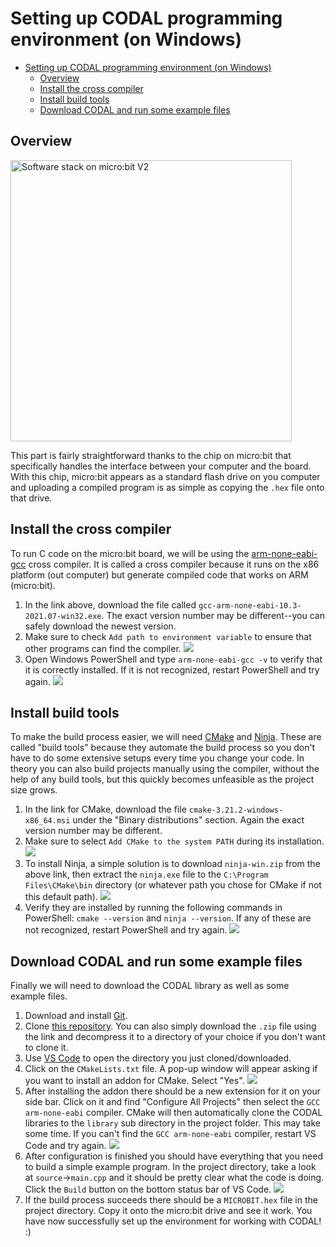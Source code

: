 # Setting up CODAL programming environment (on Windows)

- [Setting up CODAL programming environment (on Windows)](#setting-up-codal-programming-environment-on-windows)
  - [Overview](#overview)
  - [Install the cross compiler](#install-the-cross-compiler)
  - [Install build tools](#install-build-tools)
  - [Download CODAL and run some example files](#download-codal-and-run-some-example-files)

## Overview

<img src="assets/codal.png" alt="Software stack on micro:bit V2" width="450"/>

This part is fairly straightforward thanks to the chip on micro:bit that specifically handles the interface between your computer and the board. With this chip, micro:bit appears as a standard flash drive on you computer and uploading a compiled program is as simple as copying the `.hex` file onto that drive.

## Install the cross compiler

To run C code on the micro:bit board, we will be using the [arm-none-eabi-gcc](https://developer.arm.com/tools-and-software/open-source-software/developer-tools/gnu-toolchain/gnu-rm/downloads) cross compiler. It is called a cross compiler because it runs on the x86 platform (out computer) but generate compiled code that works on ARM (micro:bit).

 1. In the link above, download the file called `gcc-arm-none-eabi-10.3-2021.07-win32.exe`. The exact version number may be different--you can safely download the newest version.
 2. Make sure to check `Add path to environment variable` to ensure that other programs can find the compiler. ![](assets/codal/codal/2021-09-14%20(1).png)
 3. Open Windows PowerShell and type `arm-none-eabi-gcc -v` to verify that it is correctly installed. If it is not recognized, restart PowerShell and try again. ![](assets/codal/2021-09-14%20(2).png)

## Install build tools

To make the build process easier, we will need [CMake](https://cmake.org/download) and [Ninja](https://github.com/ninja-build/ninja/releases). These are called "build tools" because they automate the build process so you don't have to do some extensive setups every time you change your code. In theory you can also build projects manually using the compiler, without the help of any build tools, but this quickly becomes unfeasible as the project size grows.

1. In the link for CMake, download the file `cmake-3.21.2-windows-x86_64.msi` under the "Binary distributions" section. Again the exact version number may be different.
2. Make sure to select `Add CMake to the system PATH` during its installation. ![](assets/codal/2021-09-14%20(3).png)
3. To install Ninja, a simple solution is to download `ninja-win.zip` from the above link, then extract the `ninja.exe` file to the `C:\Program Files\CMake\bin` directory (or whatever path you chose for CMake if not this default path). ![](assets/codal/2021-09-14%20(4).png)
4. Verify they are installed by running the following commands in PowerShell: `cmake --version` and `ninja --version`. If any of these are not recognized, restart PowerShell and try again. ![](assets/codal/2021-09-14%20(5).png)

## Download CODAL and run some example files
Finally we will need to download the CODAL library as well as some example files.

1. Download and install [Git](https://git-scm.com/).
2. Clone [this repository](https://github.com/lancaster-university/microbit-v2-samples). You can also simply download the `.zip` file using the link and decompress it to a directory of your choice if you don't want to clone it.
3. Use [VS Code](https://code.visualstudio.com/) to open the directory you just cloned/downloaded.
4. Click on the `CMakeLists.txt` file. A pop-up window will appear asking if you want to install an addon for CMake. Select "Yes". ![](assets/codal/2021-09-14%20(6).png)
5. After installing the addon there should be a new extension for it on your side bar. Click on it and find "Configure All Projects" then select the `GCC arm-none-eabi` compiler. CMake will then automatically clone the CODAL libraries to the `library` sub directory in the project folder. This may take some time. If you can't find the `GCC arm-none-eabi` compiler, restart VS Code and try again. ![](assets/codal/2021-09-14%20(13).png)
6. After configuration is finished you should have everything that you need to build a simple example program. In the project directory, take a look at `source`->`main.cpp` and it should be pretty clear what the code is doing. Click the `Build` button on the bottom status bar of VS Code. ![](assets/codal/2021-09-14%20(14).png)
7. If the build process succeeds there should be a `MICROBIT.hex` file in the project directory. Copy it onto the micro:bit drive and see it work. You have now successfully set up the environment for working with CODAL! :)
